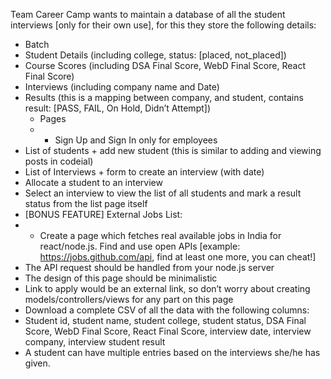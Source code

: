 Team Career Camp wants to maintain a database of all the student interviews [only for their own use], for this they store the following details:
- Batch
- Student Details (including college, status: [placed, not_placed])
- Course Scores (including DSA Final Score, WebD Final Score, React Final Score)
- Interviews (including company name and Date)
- Results (this is a mapping between company, and student, contains result: [PASS, FAIL, On
    Hold, Didn’t Attempt])
    - Pages
    - - Sign Up and Sign In only for employees
- List of students + add new student (this is similar to adding and viewing posts in codeial)
- List of Interviews + form to create an interview (with date)
- Allocate a student to an interview
- Select an interview to view the list of all students and mark a result status from the list
page itself
- [BONUS FEATURE] External Jobs List:
- - Create a page which fetches real available jobs in India for react/node.js. Find and
use open APIs [example: https://jobs.github.com/api, find at least one more, you can
cheat!]
- The API request should be handled from your node.js server
- The design of this page should be minimalistic
- Link to apply would be an external link, so don’t worry about creating
models/controllers/views for any part on this page
- Download a complete CSV of all the data with the following columns:
- Student id, student name, student college, student status, DSA Final Score, WebD Final
Score, React Final Score, interview date, interview company, interview student result
- A student can have multiple entries based on the interviews she/he has given.

